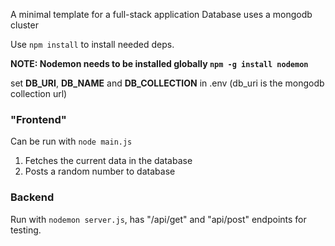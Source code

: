 A minimal template for a full-stack application
Database uses a mongodb cluster

Use `npm install` to install needed deps.

**NOTE: Nodemon needs to be installed globally `npm -g install nodemon`**

set **DB_URI**, **DB_NAME** and **DB_COLLECTION** in .env
(db_uri is the mongodb collection url)

### "Frontend"

Can be run with `node main.js`

1. Fetches the current data in the database
2. Posts a random number to database

### Backend

Run with `nodemon server.js`, has "/api/get" and "api/post" endpoints for testing.
